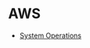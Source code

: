 # AWS

* [System Operations](./chapter01.md)
<!--stackedit_data:
eyJoaXN0b3J5IjpbLTE3MjM2MTA1MjZdfQ==
-->